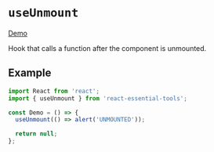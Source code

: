 # `useUnmount`

[Demo](https://devianllert.github.io/react-essential-tools/?path=/story/hooks-useunmount--basic)

Hook that calls a function after the component is unmounted.

## Example

```jsx
import React from 'react';
import { useUnmount } from 'react-essential-tools';

const Demo = () => {
  useUnmount(() => alert('UNMOUNTED'));

  return null;
};
```
